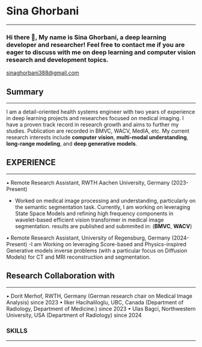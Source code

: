 # Sina Ghorbani
-------------------------
### Hi there 👋, My name is Sina Ghorbani, a deep learning developer and researcher! Feel free to contact me if you are eager to discuss with me on deep learning and computer vision research and development topics.
sinaghorbani388@gmail.com


## Summary 
----------
I am a detail-oriented health systems engineer with two years of experience in deep learning projects and researches focused on medical imaging. I have a proven track record in research growth and aims to further my studies. Publication are recorded in BMVC, WACV, MedIA, etc. My current research interests include **computer vision**, **multi-modal understanding**, **long-range modeling**, and **deep generative models**.

## EXPERIENCE 
-------------
• Remote Research Assistant, RWTH Aachen University, Germany (2023-Present)
 - Worked on medical image processing and understanding, particularly on the semantic segmentation task. Currently, I am working on leveraging State Space Models and refining high frequency components in wavelet-based efficient vision transformer in medical image segmentation. results are published and submmited in: (**BMVC**, **WACV**)

• Remote Research Assistant, University of Regensburg, Germany (2024-Present)
 -I am Working on leveraging Score-based and Physics-inspired Generative models inverse problems (with a particular focus on Diffusion Models) for CT and MRI reconstruction and segmentation.

## Research Collaboration with
----------------------------------------
• Dorit Merhof, RWTH, Germany (German research chair on Medical Image Analysis) since 2023
• Ilker Hacihaliloglu, UBC, Canada (Department of Radiology, Department of Medicine.) since 2023
• Ulas Bagci, Northwestern University, USA (Department of Radiology) since 2024

### SKILLS
----------
<!--
**sinagho/sinagho** is a ✨ _special_ ✨ repository because its `README.md` (this file) appears on your GitHub profile.

Here are some ideas to get you started:

- 🔭 I’m currently working on ...
- 🌱 I’m currently learning ...
- 👯 I’m looking to collaborate on ...
- 🤔 I’m looking for help with ...
- 💬 Ask me about ...
- 📫 How to reach me: ...
- 😄 Pronouns: ...
- ⚡ Fun fact: ...
-->
